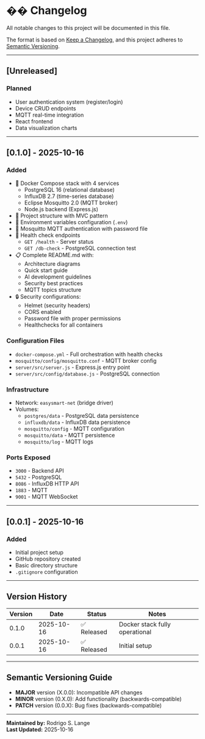 # �� Changelog

All notable changes to this project will be documented in this file.

The format is based on [Keep a Changelog](https://keepachangelog.com/en/1.0.0/),
and this project adheres to [Semantic Versioning](https://semver.org/spec/v2.0.0.html).

---

## [Unreleased]

### Planned
- User authentication system (register/login)
- Device CRUD endpoints
- MQTT real-time integration
- React frontend
- Data visualization charts

---

## [0.1.0] - 2025-10-16

### Added
- 🐳 Docker Compose stack with 4 services
  - PostgreSQL 16 (relational database)
  - InfluxDB 2.7 (time-series database)
  - Eclipse Mosquitto 2.0 (MQTT broker)
  - Node.js backend (Express.js)
- 📁 Project structure with MVC pattern
- 🔧 Environment variables configuration (`.env`)
- 🔐 Mosquitto MQTT authentication with password file
- 🏥 Health check endpoints
  - `GET /health` - Server status
  - `GET /db-check` - PostgreSQL connection test
- 📋 Complete README.md with:
  - Architecture diagrams
  - Quick start guide
  - AI development guidelines
  - Security best practices
  - MQTT topics structure
- 🔒 Security configurations:
  - Helmet (security headers)
  - CORS enabled
  - Password file with proper permissions
  - Healthchecks for all containers

### Configuration Files
- `docker-compose.yml` - Full orchestration with health checks
- `mosquitto/config/mosquitto.conf` - MQTT broker config
- `server/src/server.js` - Express.js entry point
- `server/src/config/database.js` - PostgreSQL connection

### Infrastructure
- Network: `easysmart-net` (bridge driver)
- Volumes:
  - `postgres/data` - PostgreSQL data persistence
  - `influxdb/data` - InfluxDB data persistence
  - `mosquitto/config` - MQTT configuration
  - `mosquitto/data` - MQTT persistence
  - `mosquitto/log` - MQTT logs

### Ports Exposed
- `3000` - Backend API
- `5432` - PostgreSQL
- `8086` - InfluxDB HTTP API
- `1883` - MQTT
- `9001` - MQTT WebSocket

---

## [0.0.1] - 2025-10-16

### Added
- Initial project setup
- GitHub repository created
- Basic directory structure
- `.gitignore` configuration

---

## Version History

| Version | Date       | Status      | Notes                          |
|---------|------------|-------------|--------------------------------|
| 0.1.0   | 2025-10-16 | ✅ Released | Docker stack fully operational |
| 0.0.1   | 2025-10-16 | ✅ Released | Initial setup                  |

---

## Semantic Versioning Guide

- **MAJOR** version (X.0.0): Incompatible API changes
- **MINOR** version (0.X.0): Add functionality (backwards-compatible)
- **PATCH** version (0.0.X): Bug fixes (backwards-compatible)

---

**Maintained by:** Rodrigo S. Lange  
**Last Updated:** 2025-10-16
